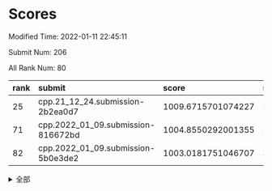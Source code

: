 # Scores

Modified Time: 2022-01-11 22:45:11

Submit Num: 206

All Rank Num: 80

| rank |               submit               |       score        |       sigma        | pk_num |
| :--- | :--------------------------------- | :----------------- | :----------------- | :----- |
| 25   | cpp.21_12_24.submission-2b2ea0d7   | 1009.6715701074227 | 5.385901172786925  | 1      |
| 71   | cpp.2022_01_09.submission-816672bd | 1004.8550292001355 | 3.835003021082257  | 1      |
| 82   | cpp.2022_01_09.submission-5b0e3de2 | 1003.0181751046707 | 3.0674722414354973 | 2      |


<details>
<summary>全部</summary>

| rank |                 submit                 |       score        |       sigma        | pk_num |
| :--- | :------------------------------------- | :----------------- | :----------------- | :----- |
| 1    | gobigger.level_3.submission_level_3_25 | 1017.4223153135619 | 3.8053421234786824 | 3      |
| 2    | gobigger.level_3.submission_level_3_2  | 1015.7553797732662 | 3.351735634520113  | 2      |
| 3    | gobigger.level_3.submission_level_3_19 | 1015.4639594123813 | 4.211575222709403  | 2      |
| 4    | gobigger.level_3.submission_level_3_28 | 1014.488514405805  | 4.689212230721034  | 0      |
| 5    | gobigger.level_3.submission_level_3_0  | 1014.0674445497095 | 3.334820278922873  | 1      |
| 6    | gobigger.level_3.submission_level_3_1  | 1012.4879491645248 | 3.238233308842505  | 2      |
| 7    | gobigger.level_3.submission_level_3_34 | 1012.4367879283058 | 4.950088816101683  | 1      |
| 8    | gobigger.level_3.submission_level_3_48 | 1012.2103538147854 | 4.967682512759055  | 0      |
| 9    | gobigger.level_1.submission_level_1_41 | 1012.1556325216676 | 3.4943167888034266 | 1      |
| 10   | gobigger.level_3.submission_level_3_6  | 1012.0996081061735 | 2.7180413785310926 | 2      |
| 11   | gobigger.level_3.submission_level_3_38 | 1011.8416000710465 | 3.3342794158653604 | 1      |
| 12   | gobigger.level_3.submission_level_3_29 | 1011.522418210555  | 4.398090555890059  | 1      |
| 13   | gobigger.level_3.submission_level_3_15 | 1011.2533247541992 | 3.9618366684538566 | 1      |
| 14   | gobigger.level_3.submission_level_3_44 | 1011.0432217246906 | 4.2225282423827055 | 0      |
| 15   | gobigger.level_3.submission_level_3_22 | 1011.0195617163823 | 3.1829720943920585 | 1      |
| 16   | gobigger.level_3.submission_level_3_20 | 1010.9751840391779 | 3.3453270706645535 | 2      |
| 17   | gobigger.level_3.submission_level_3_3  | 1010.9330752891282 | 4.279472337284944  | 1      |
| 18   | gobigger.level_1.submission_level_1_35 | 1010.6944529455429 | 4.325555638257632  | 1      |
| 19   | gobigger.level_3.submission_level_3_27 | 1010.5031079690035 | 3.3567386727644295 | 1      |
| 20   | gobigger.level_3.submission_level_3_18 | 1010.4238803986414 | 2.734229792303211  | 3      |
| 21   | gobigger.level_1.submission_level_1_14 | 1010.3539179607443 | 3.5758671856468465 | 3      |
| 22   | gobigger.level_3.submission_level_3_14 | 1009.9336553127972 | 4.000883009196683  | 0      |
| 23   | gobigger.level_3.submission_level_3_24 | 1009.8556297346555 | 5.671653607264739  | 1      |
| 24   | gobigger.level_3.submission_level_3_42 | 1009.7254702497708 | 2.728655356191491  | 2      |
| 25   | cpp.21_12_24.submission-2b2ea0d7       | 1009.6715701074227 | 5.385901172786925  | 1      |
| 26   | gobigger.level_3.submission_level_3_17 | 1009.5149231774318 | 3.2978591668505977 | 2      |
| 27   | gobigger.level_3.submission_level_3_11 | 1009.3505295180488 | 3.958434673394825  | 1      |
| 28   | gobigger.level_1.submission_level_1_5  | 1009.2034670327794 | 3.1635870650236475 | 2      |
| 29   | gobigger.level_3.submission_level_3_4  | 1009.1745084538967 | 2.7139656843505575 | 2      |
| 30   | gobigger.level_3.submission_level_3_49 | 1008.7687057146763 | 2.8092631727441995 | 3      |
| 31   | gobigger.level_3.submission_level_3_45 | 1008.6978959583587 | 4.139022708006765  | 2      |
| 32   | gobigger.level_1.submission_level_1_8  | 1008.6710675268183 | 3.189017812989911  | 1      |
| 33   | gobigger.level_3.submission_level_3_5  | 1008.4801857053066 | 3.845025869433908  | 1      |
| 34   | gobigger.level_3.submission_level_3_40 | 1008.4408790144781 | 2.7227272280415336 | 3      |
| 35   | gobigger.level_3.submission_level_3_31 | 1008.2809676425607 | 3.6462117520138646 | 4      |
| 36   | gobigger.level_3.submission_level_3_46 | 1008.2470330216561 | 3.2739186535652283 | 1      |
| 37   | gobigger.level_3.submission_level_3_33 | 1008.2470091235667 | 2.389472122245719  | 3      |
| 38   | gobigger.level_3.submission_level_3_32 | 1008.2464751469896 | 3.189296646772691  | 2      |
| 39   | gobigger.level_3.submission_level_3_12 | 1008.0608868325518 | 2.989859927760425  | 2      |
| 40   | gobigger.level_3.submission_level_3_36 | 1008.0165358077055 | 6.122361015918895  | 0      |
| 41   | gobigger.level_3.submission_level_3_47 | 1008.0082744236521 | 3.9390893312061124 | 0      |
| 42   | gobigger.level_3.submission_level_3_37 | 1007.9829970561137 | 3.0937566483016914 | 2      |
| 43   | gobigger.level_1.submission_level_1_33 | 1007.7407973782144 | 3.4645753678291826 | 1      |
| 44   | gobigger.level_1.submission_level_1_27 | 1007.6163438995928 | 3.344878255064642  | 1      |
| 45   | gobigger.level_3.submission_level_3_41 | 1007.6158193921772 | 3.1311121938772724 | 2      |
| 46   | gobigger.level_3.submission_level_3_10 | 1007.6080512703351 | 3.3570841348877085 | 1      |
| 47   | gobigger.level_3.submission_level_3_30 | 1007.5731831970519 | 3.7220902722821045 | 0      |
| 48   | gobigger.level_1.submission_level_1_49 | 1007.5654479091061 | 4.662376674570215  | 0      |
| 49   | gobigger.level_3.submission_level_3_8  | 1007.5139635500302 | 3.4709654063792117 | 2      |
| 50   | gobigger.level_2.submission_level_2_25 | 1006.9750147739317 | 6.026197167727239  | 1      |
| 51   | gobigger.level_3.submission_level_3_21 | 1006.9360113536551 | 3.840956117923892  | 1      |
| 52   | gobigger.level_1.submission_level_1_34 | 1006.9302909069107 | 2.929923667747452  | 1      |
| 53   | gobigger.level_3.submission_level_3_35 | 1006.8393702115383 | 4.273647902943049  | 1      |
| 54   | gobigger.level_3.submission_level_3_43 | 1006.8382358263315 | 2.911092122606321  | 2      |
| 55   | gobigger.level_1.submission_level_1_10 | 1006.4115104042469 | 4.902909917802192  | 1      |
| 56   | gobigger.level_1.submission_level_1_4  | 1006.181115521301  | 3.057828494852924  | 2      |
| 57   | gobigger.level_1.submission_level_1_31 | 1006.0886075136093 | 3.492656088666784  | 0      |
| 58   | gobigger.level_1.submission_level_1_29 | 1006.0340770435205 | 3.8852524438103777 | 1      |
| 59   | gobigger.level_1.submission_level_1_6  | 1005.7452149417837 | 3.2482872666435263 | 2      |
| 60   | gobigger.level_3.submission_level_3_7  | 1005.6320395128714 | 3.8780813093600885 | 1      |
| 61   | gobigger.level_1.submission_level_1_21 | 1005.5309903810739 | 3.0204266590757887 | 3      |
| 62   | gobigger.level_1.submission_level_1_36 | 1005.4083332674571 | 3.4230628671917747 | 2      |
| 63   | gobigger.level_3.submission_level_3_9  | 1005.3393053341213 | 3.3418821287967413 | 3      |
| 64   | gobigger.level_1.submission_level_1_2  | 1005.2347645129687 | 3.8854870688014316 | 1      |
| 65   | gobigger.jsonzb.submission_level_4_0   | 1005.1749697261773 | 2.42231004703621   | 3      |
| 66   | gobigger.level_1.submission_level_1_1  | 1005.1458195879984 | 4.854795186890485  | 2      |
| 67   | gobigger.level_1.submission_level_1_24 | 1005.1299849180355 | 3.3507912485110167 | 2      |
| 68   | gobigger.level_3.submission_level_3_23 | 1005.0526461075589 | 3.209794921106015  | 3      |
| 69   | gobigger.level_1.submission_level_1_32 | 1005.0503710314026 | 4.185636379444871  | 0      |
| 70   | gobigger.level_1.submission_level_1_44 | 1004.9436334648326 | 3.1194441037536293 | 2      |
| 71   | cpp.2022_01_09.submission-816672bd     | 1004.8550292001355 | 3.835003021082257  | 1      |
| 72   | gobigger.level_1.submission_level_1_9  | 1004.5605024026729 | 2.8312430865936125 | 2      |
| 73   | gobigger.level_3.submission_level_3_13 | 1004.4839711467205 | 4.048625816646192  | 1      |
| 74   | gobigger.level_1.submission_level_1_47 | 1004.4326012911763 | 3.7268727872589995 | 2      |
| 75   | gobigger.level_1.submission_level_1_39 | 1003.8352311393032 | 3.5569007307020657 | 0      |
| 76   | gobigger.level_1.submission_level_1_12 | 1003.8214427729185 | 3.4445957974922723 | 2      |
| 77   | gobigger.level_1.submission_level_1_25 | 1003.4741879679294 | 4.911874345501714  | 0      |
| 78   | gobigger.level_1.submission_level_1_30 | 1003.3967627374295 | 3.3772276102434855 | 1      |
| 79   | gobigger.level_1.submission_level_1_18 | 1003.3738713480682 | 3.4903228153495496 | 1      |
| 80   | gobigger.level_2.submission_level_2_19 | 1003.1756065281143 | 3.3739383761391495 | 2      |
| 81   | gobigger.level_3.submission_level_3_16 | 1003.0736019757154 | 4.193933543282904  | 2      |
| 82   | cpp.2022_01_09.submission-5b0e3de2     | 1003.0181751046707 | 3.0674722414354973 | 2      |
| 83   | gobigger.level_1.submission_level_1_17 | 1003.0055170907548 | 3.284545025824714  | 2      |
| 84   | gobigger.level_1.submission_level_1_37 | 1002.7620135417586 | 3.9556339470917816 | 1      |
| 85   | gobigger.level_1.submission_level_1_16 | 1002.7299239361165 | 2.7693375755690086 | 3      |
| 86   | gobigger.level_1.submission_level_1_28 | 1002.7274077335397 | 2.7426301880729964 | 3      |
| 87   | gobigger.level_3.submission_level_3_26 | 1002.6408157039535 | 3.7037529892630467 | 2      |
| 88   | gobigger.level_1.submission_level_1_43 | 1002.5321610438677 | 3.046202926101912  | 2      |
| 89   | gobigger.level_1.submission_level_1_19 | 1001.8281473226587 | 3.662452290035561  | 0      |
| 90   | gobigger.random.submission_random_26   | 1001.8129236115188 | 3.1842657194166333 | 1      |
| 91   | gobigger.level_1.submission_level_1_48 | 1001.6796472535383 | 2.580507667004517  | 2      |
| 92   | gobigger.level_1.submission_level_1_23 | 1001.621256507911  | 2.973147693226083  | 2      |
| 93   | gobigger.random.submission_random_14   | 1001.5938188156246 | 4.766597653702386  | 0      |
| 94   | gobigger.level_1.submission_level_1_7  | 1001.5128695527987 | 3.967469409425089  | 1      |
| 95   | gobigger.level_1.submission_level_1_38 | 1001.4949953471581 | 2.7306426654854876 | 3      |
| 96   | gobigger.level_1.submission_level_1_46 | 1001.4381187215204 | 2.8524433301035432 | 2      |
| 97   | gobigger.level_1.submission_level_1_0  | 1000.9413476925859 | 3.3135692079001022 | 1      |
| 98   | gobigger.level_1.submission_level_1_15 | 1000.574744177934  | 3.5392230944513092 | 2      |
| 99   | gobigger.level_3.submission_level_3_39 | 1000.5327518224256 | 4.103313946924139  | 2      |
| 100  | gobigger.level_1.submission_level_1_42 | 1000.5155545200088 | 2.547407322085582  | 3      |
| 101  | gobigger.random.submission_random_5    | 1000.4478141412894 | 3.4746354133063946 | 1      |
| 102  | gobigger.random.submission_random_18   | 1000.0878842218417 | 3.06615566184505   | 1      |
| 103  | gobigger.level_2.submission_level_2_38 | 1000.0685895897936 | 4.0857774950644    | 1      |
| 104  | gobigger.none.submission_none_1        | 1000.0366852897312 | 3.976192553491975  | 1      |
| 105  | gobigger.level_1.submission_level_1_3  | 1000.0             | 8.333333333333334  | 0      |
| 106  | gobigger.random.submission_random_2    | 999.8216212624737  | 2.7986931473479    | 3      |
| 107  | gobigger.random.submission_random_38   | 999.8023990702629  | 3.5296941276234706 | 1      |
| 108  | gobigger.level_2.submission_level_2_12 | 999.5941983717328  | 3.0672417169977737 | 1      |
| 109  | gobigger.level_1.submission_level_1_13 | 999.4462747863067  | 2.943579993381907  | 0      |
| 110  | gobigger.random.submission_random_49   | 999.4300356969919  | 2.7166053328065103 | 2      |
| 111  | gobigger.level_1.submission_level_1_22 | 999.1571101634754  | 3.5670379787003217 | 2      |
| 112  | gobigger.random.submission_random_29   | 999.1445592945573  | 2.7130117830948874 | 2      |
| 113  | gobigger.level_1.submission_level_1_26 | 999.1349467604045  | 3.2431917408106097 | 3      |
| 114  | gobigger.level_1.submission_level_1_11 | 999.1249059172783  | 2.847335827292435  | 2      |
| 115  | gobigger.level_2.submission_level_2_27 | 999.1181818935428  | 2.6903710232339857 | 2      |
| 116  | gobigger.random.submission_random_6    | 998.9887169149922  | 4.697714273043361  | 1      |
| 117  | gobigger.level_2.submission_level_2_33 | 998.8328631811399  | 3.4802028259659497 | 2      |
| 118  | gobigger.random.submission_random_45   | 998.7574473042034  | 3.11003619728283   | 2      |
| 119  | gobigger.random.submission_random_46   | 998.7460855050482  | 2.4835210133849888 | 2      |
| 120  | gobigger.level_2.submission_level_2_30 | 998.6906645210637  | 2.9429497757458796 | 1      |
| 121  | gobigger.random.submission_random_40   | 998.6006242303793  | 2.650753882460312  | 1      |
| 122  | gobigger.random.submission_random_0    | 998.2108008152197  | 2.51240143902186   | 3      |
| 123  | gobigger.level_1.submission_level_1_40 | 998.1323795234127  | 4.040297216022316  | 2      |
| 124  | gobigger.level_2.submission_level_2_43 | 998.1127618123555  | 3.3940932789633056 | 1      |
| 125  | gobigger.random.submission_random_44   | 998.0170905480647  | 3.479957091981628  | 1      |
| 126  | gobigger.random.submission_random_30   | 997.9294777810921  | 3.495924853078123  | 1      |
| 127  | gobigger.level_2.submission_level_2_31 | 997.9024514015888  | 2.832622809143283  | 3      |
| 128  | gobigger.random.submission_random_31   | 997.8997365016874  | 3.8394459558146794 | 1      |
| 129  | gobigger.random.submission_random_22   | 997.6567181667683  | 2.6533975903998    | 3      |
| 130  | gobigger.level_2.submission_level_2_37 | 997.5804802723898  | 4.0589264105769525 | 0      |
| 131  | gobigger.random.submission_random_17   | 997.4319729600974  | 2.866892582278454  | 2      |
| 132  | gobigger.level_2.submission_level_2_11 | 997.3404740490697  | 5.314465129495525  | 0      |
| 133  | gobigger.random.submission_random_10   | 997.3197455137922  | 3.3664497589367315 | 2      |
| 134  | gobigger.random.submission_random_7    | 997.0773754231966  | 3.4368774977248644 | 2      |
| 135  | gobigger.random.submission_random_4    | 997.0513640897669  | 2.6984913513404694 | 2      |
| 136  | gobigger.random.submission_random_24   | 996.9549739999268  | 3.018563720380177  | 2      |
| 137  | gobigger.level_1.submission_level_1_20 | 996.8649709227086  | 2.827419525379797  | 2      |
| 138  | gobigger.level_2.submission_level_2_47 | 996.8229230498865  | 3.2833883775027233 | 1      |
| 139  | gobigger.level_2.submission_level_2_26 | 996.7954773903807  | 2.8716035145764427 | 3      |
| 140  | gobigger.level_2.submission_level_2_20 | 996.7951881682915  | 2.8639926521063326 | 1      |
| 141  | gobigger.random.submission_random_21   | 996.6625181396025  | 3.4047850726338553 | 3      |
| 142  | gobigger.random.submission_random_19   | 996.4779600240912  | 3.633274227912465  | 1      |
| 143  | gobigger.random.submission_random_15   | 996.4716410869922  | 3.6026952436313118 | 1      |
| 144  | gobigger.random.submission_random_9    | 996.4566556997054  | 2.937531409954099  | 2      |
| 145  | gobigger.level_2.submission_level_2_34 | 996.4434212082792  | 3.5819894377744887 | 1      |
| 146  | gobigger.random.submission_random_8    | 996.3952154020639  | 3.3580508334227184 | 1      |
| 147  | gobigger.level_2.submission_level_2_16 | 996.3851264803328  | 3.456758246827525  | 2      |
| 148  | gobigger.random.submission_random_35   | 996.3664721447504  | 3.815588808771678  | 2      |
| 149  | gobigger.random.submission_random_23   | 996.3226601439563  | 3.2841448449243344 | 0      |
| 150  | gobigger.level_2.submission_level_2_21 | 996.2315058852942  | 3.349146051995728  | 1      |
| 151  | gobigger.random.submission_random_47   | 996.0945772939299  | 3.429672986387144  | 1      |
| 152  | gobigger.level_2.submission_level_2_40 | 996.0127922828243  | 4.010000422175322  | 0      |
| 153  | gobigger.random.submission_random_3    | 995.9660789049581  | 3.4402203873964394 | 0      |
| 154  | gobigger.level_2.submission_level_2_23 | 995.8856345332193  | 3.408867069265995  | 1      |
| 155  | gobigger.random.submission_random_25   | 995.6525745907906  | 3.0267335437829224 | 2      |
| 156  | gobigger.level_2.submission_level_2_29 | 995.6134473598278  | 2.9599760174216487 | 3      |
| 157  | gobigger.level_1.submission_level_1_45 | 995.5344568632055  | 3.5626043060042103 | 1      |
| 158  | gobigger.level_2.submission_level_2_24 | 995.450664574909   | 4.921638815153783  | 1      |
| 159  | gobigger.level_2.submission_level_2_42 | 995.3544834515466  | 4.557767819069712  | 2      |
| 160  | gobigger.random.submission_random_28   | 995.292575692667   | 3.11492013716121   | 1      |
| 161  | gobigger.random.submission_random_43   | 994.9504889699439  | 3.2870528739886846 | 1      |
| 162  | gobigger.level_2.submission_level_2_32 | 994.8363166471449  | 3.2619150415118066 | 2      |
| 163  | gobigger.random.submission_random_32   | 994.5699904027384  | 2.966662367095621  | 3      |
| 164  | gobigger.random.submission_random_13   | 994.4775392633642  | 2.8415220205505722 | 3      |
| 165  | gobigger.random.submission_random_1    | 994.367708515156   | 4.940534106076316  | 1      |
| 166  | gobigger.random.submission_random_33   | 994.1376086830592  | 4.066211661406279  | 0      |
| 167  | gobigger.level_2.submission_level_2_6  | 994.0699835496771  | 2.942617199343679  | 2      |
| 168  | gobigger.random.submission_random_11   | 993.9036459136577  | 3.6424000606722684 | 2      |
| 169  | gobigger.level_2.submission_level_2_35 | 993.533996369351   | 3.0806078734098037 | 2      |
| 170  | gobigger.level_2.submission_level_2_18 | 993.3640925497543  | 3.663004283990676  | 2      |
| 171  | gobigger.random.submission_random_16   | 993.3614064936886  | 3.2210398448864215 | 2      |
| 172  | gobigger.level_2.submission_level_2_14 | 993.146952277396   | 2.7257094130922046 | 2      |
| 173  | gobigger.random.submission_random_41   | 993.0323498885859  | 2.9062251241820163 | 3      |
| 174  | gobigger.random.submission_random_34   | 992.6269534852397  | 3.075405759047098  | 3      |
| 175  | gobigger.level_2.submission_level_2_36 | 992.3736339826693  | 2.519973876979745  | 2      |
| 176  | gobigger.level_2.submission_level_2_44 | 992.367287705853   | 2.94493221896042   | 2      |
| 177  | gobigger.random.submission_random_48   | 992.2315887672247  | 3.1496960533174607 | 1      |
| 178  | gobigger.level_2.submission_level_2_7  | 992.1024249109631  | 3.187237752738704  | 2      |
| 179  | gobigger.level_2.submission_level_2_22 | 992.0565799547202  | 3.877106733871312  | 0      |
| 180  | gobigger.random.submission_random_39   | 992.037518337161   | 4.248590953105242  | 0      |
| 181  | gobigger.level_2.submission_level_2_48 | 991.9576502117893  | 3.929439247111226  | 1      |
| 182  | gobigger.random.submission_random_37   | 991.9110746204543  | 3.6404442689031575 | 1      |
| 183  | gobigger.random.submission_random_12   | 991.8370719932306  | 4.719295510881666  | 0      |
| 184  | gobigger.level_2.submission_level_2_17 | 991.6119543543045  | 3.062481019506162  | 2      |
| 185  | gobigger.random.submission_random_20   | 991.2925244105118  | 2.928273754284776  | 4      |
| 186  | gobigger.level_2.submission_level_2_3  | 990.9134948446822  | 3.285837025099707  | 1      |
| 187  | gobigger.level_2.submission_level_2_10 | 990.6442319811343  | 3.227095194900952  | 1      |
| 188  | gobigger.level_2.submission_level_2_15 | 990.4490289577541  | 3.2929712454664077 | 3      |
| 189  | gobigger.level_2.submission_level_2_41 | 990.2796242574319  | 3.308523206615821  | 3      |
| 190  | gobigger.random.submission_random_27   | 989.9104796841393  | 4.079601131815335  | 1      |
| 191  | gobigger.level_2.submission_level_2_5  | 989.8830728432533  | 4.878421359518657  | 1      |
| 192  | gobigger.level_2.submission_level_2_0  | 989.6299408586596  | 3.3237664944134084 | 1      |
| 193  | gobigger.level_2.submission_level_2_1  | 989.1577762268888  | 4.964878170344496  | 3      |
| 194  | gobigger.level_2.submission_level_2_9  | 988.6359869361883  | 3.8667030425975706 | 1      |
| 195  | gobigger.level_2.submission_level_2_46 | 988.5509464409341  | 3.548176469267046  | 2      |
| 196  | gobigger.level_2.submission_level_2_49 | 988.0429673723984  | 4.760800720325266  | 2      |
| 197  | gobigger.level_2.submission_level_2_13 | 987.9498557953849  | 3.232230832619483  | 2      |
| 198  | gobigger.random.submission_random_42   | 987.8761803263973  | 3.500057805345815  | 2      |
| 199  | gobigger.level_2.submission_level_2_8  | 987.8419623698471  | 4.0280422950894845 | 2      |
| 200  | gobigger.level_2.submission_level_2_2  | 987.7124128144959  | 5.222784664642959  | 1      |
| 201  | gobigger.level_2.submission_level_2_39 | 987.3773252114091  | 4.960931188633231  | 1      |
| 202  | gobigger.level_2.submission_level_2_28 | 987.0393581403904  | 4.506860631988565  | 2      |
| 203  | gobigger.level_2.submission_level_2_45 | 986.1764806250864  | 3.404463615865991  | 3      |
| 204  | gobigger.random.submission_random_36   | 985.9833648882804  | 4.870095464434486  | 1      |
| 205  | gobigger.level_2.submission_level_2_4  | 984.9349802665528  | 4.062057158536965  | 1      |
| 206  | gobigger.none.submission_none_0        | 982.2068348465524  | 3.5206257143431214 | 1      |

</details>